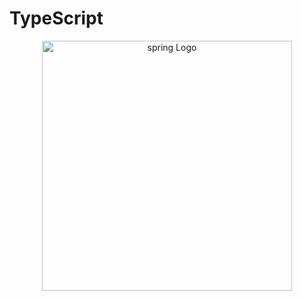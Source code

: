 # TypeScript
<p align="center"><a href="https://www.typescriptlang.org/docs/handbook/typescript-from-scratch.html" target="_blank"><img src="https://miro.medium.com/v2/resize:fit:828/format:webp/1*eZX21KaXanUokLYelxNURg.png" width="400" alt="spring Logo"></a></p>

##